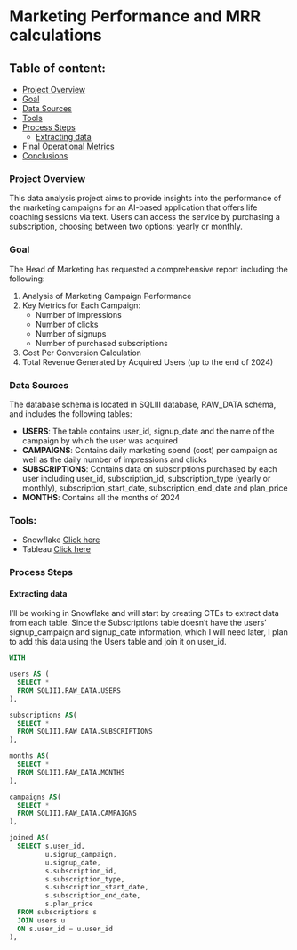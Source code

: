 # Marketing Performance and MRR calculations

## Table of content:

- [Project Overview](#project-overview)
- [Goal](#goal)
- [Data Sources](#data-sources)
- [Tools](#tools)
- [Process Steps](#process-steps)
   - [ Extracting data](#extracting-data)
- [Final Operational Metrics](#final-operational-metrics)
- [Conclusions](#conclusions)

### Project Overview

This data analysis project aims to provide insights into the performance of the marketing campaigns for an AI-based application that offers life coaching sessions via text. Users can access the service by purchasing a subscription, choosing between two options: yearly or monthly.

### Goal

The Head of Marketing has requested a comprehensive report including the following:

1. Analysis of Marketing Campaign Performance
2. Key Metrics for Each Campaign:
   - Number of impressions
   - Number of clicks
   - Number of signups
   - Number of purchased subscriptions
3. Cost Per Conversion Calculation
4. Total Revenue Generated by Acquired Users (up to the end of 2024)

### Data Sources 

The database schema is located in SQLIII database, RAW_DATA schema, and includes the following tables:

- **USERS**: The table contains user_id, signup_date and the name of the campaign by which the user was acquired
- **CAMPAIGNS**: Contains daily marketing spend (cost) per campaign as well as the daily number of impressions and clicks
- **SUBSCRIPTIONS**: Contains data on subscriptions purchased by each user including user_id, subscription_id, subscription_type (yearly or monthly), subscription_start_date, subscription_end_date and plan_price
- **MONTHS**: Contains all the months of 2024

### Tools:

 - Snowflake [Click here](https://app.snowflake.com/)
 - Tableau [Click here](https://public.tableau.com/app/discover)

### Process Steps

####  Extracting data

I’ll be working in Snowflake and will start by creating CTEs to extract data from each table. Since the Subscriptions table doesn’t have the users’ signup_campaign and signup_date information, which I will need later, I plan to add this data using the Users table and join it on user_id.

```sql
WITH 

users AS (
  SELECT *
  FROM SQLIII.RAW_DATA.USERS
),

subscriptions AS(
  SELECT *
  FROM SQLIII.RAW_DATA.SUBSCRIPTIONS
),

months AS(
  SELECT *
  FROM SQLIII.RAW_DATA.MONTHS
),

campaigns AS(
  SELECT *
  FROM SQLIII.RAW_DATA.CAMPAIGNS
),

joined AS(
  SELECT s.user_id,
         u.signup_campaign,
         u.signup_date,
         s.subscription_id,
         s.subscription_type,
         s.subscription_start_date,
         s.subscription_end_date,
         s.plan_price
  FROM subscriptions s
  JOIN users u
  ON s.user_id = u.user_id
),
```
